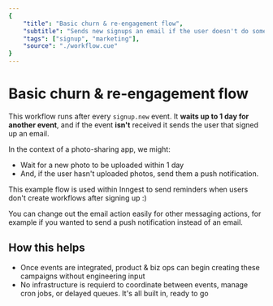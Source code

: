 ```yaml
---
{
	"title": "Basic churn & re-engagement flow",
	"subtitle": "Sends new signups an email if the user doesn't do something",
	"tags": ["signup", "marketing"],
	"source": "./workflow.cue"
}
---
```


# Basic churn & re-engagement flow

This workflow runs after every `signup.new` event.  It **waits up to 1 day
for another event**, and if the event **isn't** received it sends the user
that signed up an email.

In the context of a photo-sharing app, we might:

- Wait for a new photo to be uploaded within 1 day
- And, if the user hasn't uploaded photos, send them a push notification.

This example flow is used within Inngest to send reminders when users
don't create workflows after signing up :)

You can change out the email action easily for other messaging actions, for example
if you wanted to send a push notification instead of an email.

## How this helps

- Once events are integrated, product & biz ops can begin creating these campaigns
without engineering input
- No infrastructure is requierd to coordinate between events, manage cron jobs,
or delayed queues.  It's all built in, ready to go

